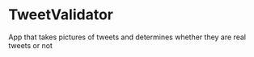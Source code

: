 # TweetValidator
App that takes pictures of tweets and determines whether they are real tweets or not
